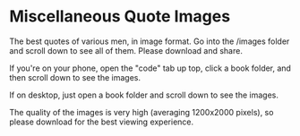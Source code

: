 # Miscellaneous Quote Images
The best quotes of various men, in image format. Go into the /images folder and scroll down to see all of them. Please download and share.

If you're on your phone, open the "code" tab up top, click a book folder, and then scroll down to see the images.

If on desktop, just open a book folder and scroll down to see the images.

The quality of the images is very high (averaging 1200x2000 pixels), so please download for the best viewing experience.
